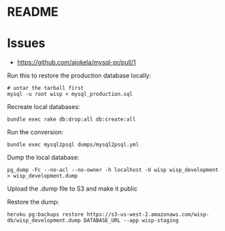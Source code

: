 # README

# Issues

* https://github.com/ajokela/mysql-pr/pull/1

Run this to restore the production database locally:

```
# untar the tarball first
mysql -u root wisp < mysql_production.sql
```

Recreate local databases:

```
bundle exec rake db:drop:all db:create:all
```

Run the conversion:

```
bundle exec mysql2psql dumps/mysql2psql.yml
```

Dump the local database:

```
pg_dump -Fc --no-acl --no-owner -h localhost -U wisp wisp_development > wisp_development.dump
```

Upload the .dump file to S3 and make it public

Restore the dump:

```
heroku pg:backups restore https://s3-us-west-2.amazonaws.com/wisp-db/wisp_development.dump DATABASE_URL --app wisp-staging
```
